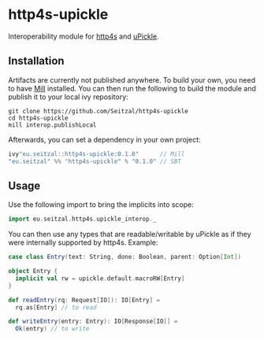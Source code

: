 # http4s-upickle
Interoperability module for [http4s](https://github.com/http4s/http4s) and [uPickle](https://github.com/lihaoyi/upickle).

## Installation

Artifacts are currently not published anywhere.
To build your own, you need to have [Mill](https://github.com/lihaoyi/mill) installed.
You can then run the following to build the module and publish it to your local ivy repository:

```
git clone https://github.com/Seitzal/http4s-upickle
cd http4s-upickle
mill interop.publishLocal
```

Afterwards, you can set a dependency in your own project:

```scala
ivy"eu.seitzal::http4s-upickle:0.1.0"      // Mill
"eu.seitzal" %% "http4s-upickle" % "0.1.0" // SBT
```

## Usage

Use the following import to bring the implicits into scope:

```scala
import eu.seitzal.http4s.upickle_interop._
```

You can then use any types that are readable/writable by uPickle as if they were internally supported by http4s.
Example:

```scala
case class Entry(text: String, done: Boolean, parent: Option[Int])

object Entry {
  implicit val rw = upickle.default.macroRW[Entry]
}

def readEntry(rq: Request[IO]): IO[Entry] = 
  rq.as[Entry] // to read

def writeEntry(entry: Entry): IO[Response[IO]] =
  Ok(entry) // to write
```
